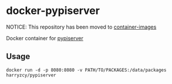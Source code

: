 # docker-pypiserver

NOTICE: This repository has been moved to [container-images](https://github.com/harryzcy/container-images)

Docker container for [pypiserver](https://github.com/pypiserver/pypiserver)

## Usage

```shell
docker run -d -p 8080:8080 -v PATH/TO/PACKAGES:/data/packages harryzcy/pypiserver
```
